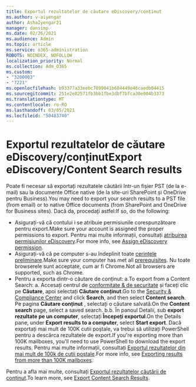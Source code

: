 ```yaml
---
title: Exportul rezultatelor de căutare eDiscovery/conținut
ms.author: v-aiyengar
author: AshaIyengar21
manager: dansimp
ms.date: 02/26/2021
ms.audience: Admin
ms.topic: article
ms.service: o365-administration
ROBOTS: NOINDEX, NOFOLLOW
localization_priority: Normal
ms.collection: Adm_O365
ms.custom:
- "3200003"
- "7221"
ms.openlocfilehash: b93377a33eebc7899041b684449e46caedb04415
ms.sourcegitcommit: 251e2e82571fb3bb1fbe3dbf7bfca30e004b3373
ms.translationtype: MT
ms.contentlocale: ro-RO
ms.lasthandoff: 03/05/2021
ms.locfileid: "50483740"
---
```

# <a name="export-ediscoverycontent-search-results"></a><span data-ttu-id="2addb-102">Exportul rezultatelor de căutare eDiscovery/conținut</span><span class="sxs-lookup"><span data-stu-id="2addb-102">Export eDiscovery/Content Search results</span></span>

<span data-ttu-id="2addb-103">Poate fi necesar să exportați rezultatele căutării într-un fișier PST (de la e-mail) sau la documente Office native (de la site-uri SharePoint și OneDrive pentru Business).</span><span class="sxs-lookup"><span data-stu-id="2addb-103">You may need to export your search results to a PST file (from email) or to native Office documents (from SharePoint and OneDrive for Business sites).</span></span> <span data-ttu-id="2addb-104">Dacă da, procedați astfel:</span><span class="sxs-lookup"><span data-stu-id="2addb-104">If so, do the following:</span></span>

- <span data-ttu-id="2addb-105">Asigurați-vă că contului i se atribuie permisiunile corespunzătoare pentru export.</span><span class="sxs-lookup"><span data-stu-id="2addb-105">Make sure your account is assigned the proper permissions to export.</span></span> <span data-ttu-id="2addb-106">Pentru mai multe informații, consultați [atribuirea permisiunilor eDiscovery](https://go.microsoft.com/fwlink/?linkid=2102406).</span><span class="sxs-lookup"><span data-stu-id="2addb-106">For more info, see [Assign eDiscovery permission](https://go.microsoft.com/fwlink/?linkid=2102406).</span></span>
- <span data-ttu-id="2addb-107">Asigurați-vă că pe computer s-au îndeplinit toate [cerințele preliminare](https://docs.microsoft.com/office365/securitycompliance/export-search-results#before-you-begin).</span><span class="sxs-lookup"><span data-stu-id="2addb-107">Make sure your computer has met all [prerequisites](https://docs.microsoft.com/office365/securitycompliance/export-search-results#before-you-begin).</span></span> <span data-ttu-id="2addb-108">Nu toate browserele sunt acceptate, cum ar fi Chrome.</span><span class="sxs-lookup"><span data-stu-id="2addb-108">Not all browsers are supported, such as Chrome.</span></span>
- <span data-ttu-id="2addb-109">Pentru a exporta dintr-o căutare de conținut: a.</span><span class="sxs-lookup"><span data-stu-id="2addb-109">To export from a Content Search: a.</span></span> <span data-ttu-id="2addb-110">Accesați centrul de [conformitate & de securitate](https://protection.office.com/contentsearch) și faceți clic pe **Căutare**, apoi selectați **Căutare conținut**.</span><span class="sxs-lookup"><span data-stu-id="2addb-110">Go to the [Security & Compliance Center](https://protection.office.com/contentsearch) and click **Search**, and then select **Content search**.</span></span> <span data-ttu-id="2addb-111">Pe pagina **Căutare conținut** , selectați o căutare salvată.</span><span class="sxs-lookup"><span data-stu-id="2addb-111">On the **Content search** page, select a saved search.</span></span>
    <span data-ttu-id="2addb-112">b.</span><span class="sxs-lookup"><span data-stu-id="2addb-112">b.</span></span> <span data-ttu-id="2addb-113">În panoul Detalii, sub **export rezultate pe un computer**, selectați **Începeți exportul**.</span><span class="sxs-lookup"><span data-stu-id="2addb-113">On the Details pane, under **Export results to a computer**, select **Start export**.</span></span> <span data-ttu-id="2addb-114">Dacă exportați mai mult de 100K cutii poștale, va trebui să utilizați PowerShell pentru a descărca rezultatele de export.</span><span class="sxs-lookup"><span data-stu-id="2addb-114">If you're exporting more than 100K mailboxes, you'll need to use PowerShell to download the export results.</span></span> <span data-ttu-id="2addb-115">Pentru mai multe informații, consultați [Exportul rezultatelor din mai mult de 100k de cutii poștale](https://go.microsoft.com/fwlink/?linkid=2143861).</span><span class="sxs-lookup"><span data-stu-id="2addb-115">For more info, see [Exporting results from more than 100K mailboxes](https://go.microsoft.com/fwlink/?linkid=2143861).</span></span>

<span data-ttu-id="2addb-116">Pentru a afla mai multe, consultați [Exportul rezultatelor căutării de conținut](https://go.microsoft.com/fwlink/?linkid=2102118).</span><span class="sxs-lookup"><span data-stu-id="2addb-116">To learn more, see [Export Content Search Results](https://go.microsoft.com/fwlink/?linkid=2102118).</span></span>
